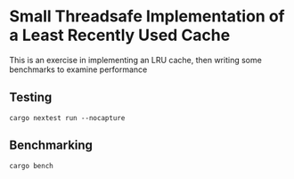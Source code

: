 # Small Threadsafe Implementation of a Least Recently Used Cache

This is an exercise in implementing an LRU cache, then writing some benchmarks to examine performance

## Testing

`cargo nextest run --nocapture`

## Benchmarking

`cargo bench`
